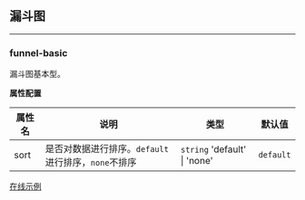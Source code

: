## 漏斗图

---

### funnel-basic

漏斗图基本型。

**属性配置**

| 属性名 | 说明                                                | 类型                         | 默认值    |
| ------ | --------------------------------------------------- | ---------------------------- | --------- |
| sort   | 是否对数据进行排序。`default`进行排序，`none`不排序 | `string` 'default' \| 'none' | `default` |

[在线示例](/rocket-chart-gallery/example/play#funnel-basic)